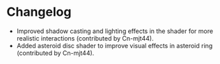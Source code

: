 # Changelog
- Improved shadow casting and lighting effects in the shader for more realistic interactions (contributed by Cn-mjt44).
- Added asteroid disc shader to improve visual effects in asteroid ring (contributed by Cn-mjt44).
